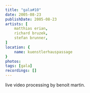 ```yaml
---
title: "gala#10"
date: 2005-08-23
publishDate: 2005-08-23
artists: [
    matthias erian,
    richard bruzek,
    stefan brunner,
]
location: {
    name: kuenstlerhauspassage
}
photos:
tags: [gala]
recordings: []
---
```

live video processing by benoit martin.

